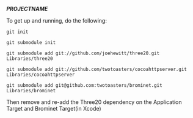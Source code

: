 **___PROJECTNAME___**

To get up and running, do the following:

`git init`

`git submodule init`

`git submodule add git://github.com/joehewitt/three20.git Libraries/three20`

`git submodule add git://github.com/twotoasters/cocoahttpserver.git Libraries/cocoahttpserver`

`git submodule add git@github.com:twotoasters/brominet.git Libraries/brominet`

Then remove and re-add the Three20 dependency on the Application Target and Brominet Target(in Xcode)